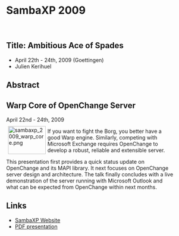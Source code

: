 # SambaXP 2009 #

<p>&nbsp;</p>

## Title: Ambitious Ace of Spades ##

- April 22th - 24th, 2009 (Goettingen)
- Julien Kerihuel
 

## Abstract ##

<div class="news" style="width:90%;">
<h2>Warp Core of OpenChange Server</h2>
<div class="date">April 22nd - 24th, 2009</div>

<img width="101" height="75" border="0"
src="/images/conferences/sambaxp_2009_warp_core.png"
alt="sambaxp_2009_warp_core.png" style="border: 0pt none; margin: -5px
5px 5px; float: left;" /> If you want to fight the Borg, you better
have a good Warp engine. Similarly, competing with Microsoft Exchange
requires OpenChange to develop a robust, reliable and extensible
server.

This presentation first provides a quick status update on OpenChange
and its MAPI library. It next focuses on OpenChange server design and
architecture. The talk finally concludes with a live demonstration of
the server running with Microsoft Outlook and what can be expected
from OpenChange within next months.

</div>

## Links ##

- [SambaXP Website](http://www.sambaxp.org)
- [PDF presentation](/files/sambaxp_2009_warp_core.pdf)